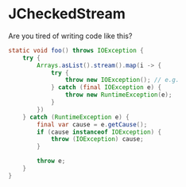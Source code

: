 # JCheckedStream

Are you tired of writing code like this?

```java
static void foo() throws IOException {
	try {
		Arrays.asList().stream().map(i -> {
			try {
				throw new IOException(); // e.g.
			} catch (final IOException e) {
				throw new RuntimeException(e);
			}
		})
	} catch (RuntimeException e) {
		final var cause = e.getCause();
		if (cause instanceof IOException) {
			throw (IOException) cause;
		}

		throw e;
	}
}
```
